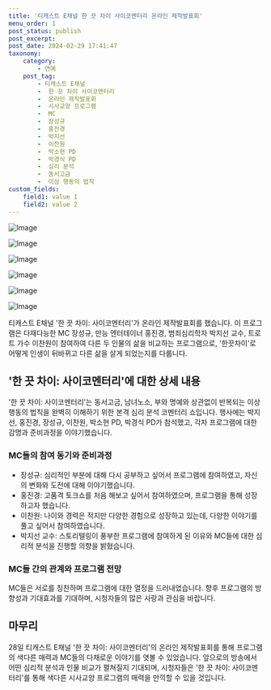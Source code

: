 ```yaml
---
title: '티캐스트 E채널 한 끗 차이 사이코멘터리 온라인 제작발표회'
menu_order: 1
post_status: publish
post_excerpt: 
post_date: 2024-02-29 17:41:47
taxonomy:
    category:
        - 연예
    post_tag:
        - 티캐스트 E채널
        -  한 끗 차이 사이코멘터리
        -  온라인 제작발표회
        -  시사교양 프로그램
        -  MC
        -  장성규
        -  홍진경
        -  박지선
        -  이찬원
        -  박소현 PD
        -  박경식 PD
        -  심리 분석
        -  동서고금
        -  이상 행동의 법칙
custom_fields:
    field1: value 1
    field2: value 2
---
```


![Image](https://mimgnews.pstatic.net/image/312/2024/02/28/0000651192_001_20240228135901353.jpg?type=w540)

![Image](https://ssl.pstatic.net/mimgnews/image/312/2024/02/28/0000651192_002_20240228135901870.jpg?type=w540)

![Image](https://mimgnews.pstatic.net/image/312/2024/02/28/0000651192_003_20240228135901919.jpg?type=w540)

![Image](https://ssl.pstatic.net/mimgnews/image/312/2024/02/28/0000651192_004_20240228135902417.jpg?type=w540)

![Image](https://mimgnews.pstatic.net/image/312/2024/02/28/0000651192_005_20240228135903252.jpg?type=w540)

![Image](https://ssl.pstatic.net/mimgnews/image/312/2024/02/28/0000651192_006_20240228135903994.jpg?type=w540)

티캐스트 E채널 '한 끗 차이: 사이코멘터리'가 온라인 제작발표회를 했습니다. 이 프로그램은 다재다능한 MC 장성규, 만능 엔터테이너 홍진경, 범죄심리학자 박지선 교수, 트로트 가수 이찬원이 참여하여 다른 두 인물의 삶을 비교하는 프로그램으로, '한끗차이'로 어떻게 인생이 뒤바뀌고 다른 삶을 살게 되었는지를 다룹니다. 
## '한 끗 차이: 사이코멘터리'에 대한 상세 내용
'한 끗 차이: 사이코멘터리'는 동서고금, 남녀노소, 부와 명예와 상관없이 반복되는 이상 행동의 법칙을 완벽히 이해하기 위한 본격 심리 분석 코멘터리 쇼입니다. 행사에는 박지선, 홍진경, 장성규, 이찬원, 박소현 PD, 박경식 PD가 참석했고, 각자 프로그램에 대한 감명과 준비과정을 이야기했습니다.
### MC들의 참여 동기와 준비과정
- 장성규: 심리적인 부분에 대해 다시 공부하고 싶어서 프로그램에 참여하였고, 자신의 변화와 도전에 대해 이야기했습니다.
- 홍진경: 고품격 토크쇼를 처음 해보고 싶어서 참여하였으며, 프로그램을 통해 성장하고자 했습니다.
- 이찬원: 나이와 경력은 적지만 다양한 경험으로 성장하고 있는데, 다양한 이야기를 풀고 싶어서 참여하였습니다.
- 박지선 교수: 스토리텔링이 풍부한 프로그램에 참여하게 된 이유와 MC들에 대한 심리적 분석을 진행할 의향을 밝혔습니다.
### MC들 간의 관계와 프로그램 전망
MC들은 서로를 칭찬하며 프로그램에 대한 열정을 드러내었습니다. 향후 프로그램의 방향성과 기대효과를 기대하며, 시청자들의 많은 사랑과 관심을 바랍니다.
## 마무리
28일 티캐스트 E채널 '한 끗 차이: 사이코멘터리'의 온라인 제작발표회를 통해 프로그램의 색다른 매력과 MC들의 다채로운 이야기를 엿볼 수 있었습니다. 앞으로의 방송에서 어떤 심리적 분석과 인물 비교가 펼쳐질지 기대되며, 시청자들은 '한 끗 차이: 사이코멘터리'를 통해 색다른 시사교양 프로그램의 매력을 만끽할 수 있을 것입니다.
